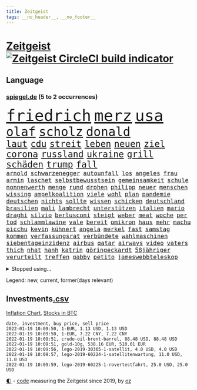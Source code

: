 ```yaml
---
title: Zeitgeist
tags: __no_header__, __no_footer__
---
```


# [Zeitgeist](https://oliz.io/zeitgeist/) [![Zeitgeist CircleCI build indicator](https://circleci.com/gh/ooz/zeitgeist.svg?style=shield)](https://circleci.com/gh/ooz/zeitgeist)

## Language

<h3><a href="https://www.spiegel.de" target="_blank">spiegel.de</a> (5 to 2 occurrences)</h3>
<p style="font-family:monospace">
<span style="font-size:32pt"><a href="news_links.html#friedrich" class="current">friedrich</a></span>
<span style="font-size:32pt"><a href="news_links.html#merz" class="current">merz</a></span>
<span style="font-size:32pt"><a href="news_links.html#usa" class="current">usa</a></span>
<br>
<span style="font-size:25pt"><a href="news_links.html#olaf" class="current">olaf</a></span>
<span style="font-size:25pt"><a href="news_links.html#scholz" class="current">scholz</a></span>
<span style="font-size:25pt"><a href="news_links.html#donald" class="current">donald</a></span>
<br>
<span style="font-size:18pt"><a href="news_links.html#laut" class="current">laut</a></span>
<span style="font-size:18pt"><a href="news_links.html#cdu" class="current">cdu</a></span>
<span style="font-size:18pt"><a href="news_links.html#streit" class="current">streit</a></span>
<span style="font-size:18pt"><a href="news_links.html#leben" class="current">leben</a></span>
<span style="font-size:18pt"><a href="news_links.html#neuen" class="current">neuen</a></span>
<span style="font-size:18pt"><a href="news_links.html#ziel" class="current">ziel</a></span>
<span style="font-size:18pt"><a href="news_links.html#corona" class="current">corona</a></span>
<span style="font-size:18pt"><a href="news_links.html#russland" class="current">russland</a></span>
<span style="font-size:18pt"><a href="news_links.html#ukraine" class="current">ukraine</a></span>
<span style="font-size:18pt"><a href="news_links.html#grill" class="new">grill</a></span>
<span style="font-size:18pt"><a href="news_links.html#schäden" class="current">schäden</a></span>
<span style="font-size:18pt"><a href="news_links.html#trump" class="current">trump</a></span>
<span style="font-size:18pt"><a href="news_links.html#fall" class="current">fall</a></span>
<br>
<span style="font-size:12pt"><a href="news_links.html#arnold" class="new">arnold</a></span>
<span style="font-size:12pt"><a href="news_links.html#schwarzenegger" class="new">schwarzenegger</a></span>
<span style="font-size:12pt"><a href="news_links.html#autounfall" class="current">autounfall</a></span>
<span style="font-size:12pt"><a href="news_links.html#los" class="current">los</a></span>
<span style="font-size:12pt"><a href="news_links.html#angeles" class="current">angeles</a></span>
<span style="font-size:12pt"><a href="news_links.html#frau" class="current">frau</a></span>
<span style="font-size:12pt"><a href="news_links.html#armin" class="current">armin</a></span>
<span style="font-size:12pt"><a href="news_links.html#laschet" class="current">laschet</a></span>
<span style="font-size:12pt"><a href="news_links.html#selbstbewusstsein" class="new">selbstbewusstsein</a></span>
<span style="font-size:12pt"><a href="news_links.html#gemeinsamkeit" class="new">gemeinsamkeit</a></span>
<span style="font-size:12pt"><a href="news_links.html#schule" class="current">schule</a></span>
<span style="font-size:12pt"><a href="news_links.html#nonnenwerth" class="new">nonnenwerth</a></span>
<span style="font-size:12pt"><a href="news_links.html#menge" class="current">menge</a></span>
<span style="font-size:12pt"><a href="news_links.html#rund" class="current">rund</a></span>
<span style="font-size:12pt"><a href="news_links.html#drohen" class="current">drohen</a></span>
<span style="font-size:12pt"><a href="news_links.html#philipp" class="current">philipp</a></span>
<span style="font-size:12pt"><a href="news_links.html#neuer" class="current">neuer</a></span>
<span style="font-size:12pt"><a href="news_links.html#menschen" class="current">menschen</a></span>
<span style="font-size:12pt"><a href="news_links.html#wissing" class="current">wissing</a></span>
<span style="font-size:12pt"><a href="news_links.html#ampelkoalition" class="current">ampelkoalition</a></span>
<span style="font-size:12pt"><a href="news_links.html#viele" class="current">viele</a></span>
<span style="font-size:12pt"><a href="news_links.html#wohl" class="current">wohl</a></span>
<span style="font-size:12pt"><a href="news_links.html#plan" class="current">plan</a></span>
<span style="font-size:12pt"><a href="news_links.html#pandemie" class="current">pandemie</a></span>
<span style="font-size:12pt"><a href="news_links.html#deutschen" class="current">deutschen</a></span>
<span style="font-size:12pt"><a href="news_links.html#nichts" class="current">nichts</a></span>
<span style="font-size:12pt"><a href="news_links.html#sollte" class="current">sollte</a></span>
<span style="font-size:12pt"><a href="news_links.html#wissen" class="current">wissen</a></span>
<span style="font-size:12pt"><a href="news_links.html#schicken" class="current">schicken</a></span>
<span style="font-size:12pt"><a href="news_links.html#deutschland" class="current">deutschland</a></span>
<span style="font-size:12pt"><a href="news_links.html#brasilien" class="current">brasilien</a></span>
<span style="font-size:12pt"><a href="news_links.html#mali" class="current">mali</a></span>
<span style="font-size:12pt"><a href="news_links.html#lambrecht" class="current">lambrecht</a></span>
<span style="font-size:12pt"><a href="news_links.html#unterstützen" class="current">unterstützen</a></span>
<span style="font-size:12pt"><a href="news_links.html#italien" class="current">italien</a></span>
<span style="font-size:12pt"><a href="news_links.html#mario" class="current">mario</a></span>
<span style="font-size:12pt"><a href="news_links.html#draghi" class="current">draghi</a></span>
<span style="font-size:12pt"><a href="news_links.html#silvio" class="new">silvio</a></span>
<span style="font-size:12pt"><a href="news_links.html#berlusconi" class="new">berlusconi</a></span>
<span style="font-size:12pt"><a href="news_links.html#steigt" class="current">steigt</a></span>
<span style="font-size:12pt"><a href="news_links.html#weber" class="current">weber</a></span>
<span style="font-size:12pt"><a href="news_links.html#meat" class="current">meat</a></span>
<span style="font-size:12pt"><a href="news_links.html#woche" class="current">woche</a></span>
<span style="font-size:12pt"><a href="news_links.html#per" class="current">per</a></span>
<span style="font-size:12pt"><a href="news_links.html#tod" class="current">tod</a></span>
<span style="font-size:12pt"><a href="news_links.html#schlammlawine" class="new">schlammlawine</a></span>
<span style="font-size:12pt"><a href="news_links.html#vale" class="new">vale</a></span>
<span style="font-size:12pt"><a href="news_links.html#bereit" class="current">bereit</a></span>
<span style="font-size:12pt"><a href="news_links.html#omikron" class="current">omikron</a></span>
<span style="font-size:12pt"><a href="news_links.html#haus" class="current">haus</a></span>
<span style="font-size:12pt"><a href="news_links.html#mehr" class="current">mehr</a></span>
<span style="font-size:12pt"><a href="news_links.html#machu" class="new">machu</a></span>
<span style="font-size:12pt"><a href="news_links.html#picchu" class="new">picchu</a></span>
<span style="font-size:12pt"><a href="news_links.html#kevin" class="current">kevin</a></span>
<span style="font-size:12pt"><a href="news_links.html#kühnert" class="current">kühnert</a></span>
<span style="font-size:12pt"><a href="news_links.html#angela" class="current">angela</a></span>
<span style="font-size:12pt"><a href="news_links.html#merkel" class="current">merkel</a></span>
<span style="font-size:12pt"><a href="news_links.html#fast" class="current">fast</a></span>
<span style="font-size:12pt"><a href="news_links.html#samstag" class="current">samstag</a></span>
<span style="font-size:12pt"><a href="news_links.html#kommen" class="current">kommen</a></span>
<span style="font-size:12pt"><a href="news_links.html#verfassungsrat" class="new">verfassungsrat</a></span>
<span style="font-size:12pt"><a href="news_links.html#verbündete" class="current">verbündete</a></span>
<span style="font-size:12pt"><a href="news_links.html#wahlmaschinen" class="new">wahlmaschinen</a></span>
<span style="font-size:12pt"><a href="news_links.html#siebentageinzidenz" class="current">siebentageinzidenz</a></span>
<span style="font-size:12pt"><a href="news_links.html#airbus" class="current">airbus</a></span>
<span style="font-size:12pt"><a href="news_links.html#qatar" class="current">qatar</a></span>
<span style="font-size:12pt"><a href="news_links.html#airways" class="current">airways</a></span>
<span style="font-size:12pt"><a href="news_links.html#video" class="current">video</a></span>
<span style="font-size:12pt"><a href="news_links.html#vaters" class="current">vaters</a></span>
<span style="font-size:12pt"><a href="news_links.html#thich" class="new">thich</a></span>
<span style="font-size:12pt"><a href="news_links.html#nhat" class="new">nhat</a></span>
<span style="font-size:12pt"><a href="news_links.html#hanh" class="new">hanh</a></span>
<span style="font-size:12pt"><a href="news_links.html#katrin" class="current">katrin</a></span>
<span style="font-size:12pt"><a href="news_links.html#göringeckardt" class="current">göringeckardt</a></span>
<span style="font-size:12pt"><a href="news_links.html#58jähriger" class="new">58jähriger</a></span>
<span style="font-size:12pt"><a href="news_links.html#verurteilt" class="current">verurteilt</a></span>
<span style="font-size:12pt"><a href="news_links.html#treffen" class="current">treffen</a></span>
<span style="font-size:12pt"><a href="news_links.html#gabby" class="new">gabby</a></span>
<span style="font-size:12pt"><a href="news_links.html#petito" class="new">petito</a></span>
<span style="font-size:12pt"><a href="news_links.html#jameswebbteleskop" class="current">jameswebbteleskop</a></span>
</p>
<details>
<summary>Stopped using...</summary>
<p class="former" style="font-size:12pt">
unmöglich(458) 2015(457) giffey(457) nominierung(457) vergewaltigung(457) and(456) ehemann(456) golf(456) ifoinstitut(456) kita(456) kriminellen(456) wolfsburg(456) äußern(456) besiegt(455) doku(455) kassiert(455) sv(455) welle(455) wirkte(455) xi(455) abstimmung(454) erdoğan(454) ideen(454) quartal(454) rb(454) reul(454) richterin(454) arbeitete(453) büros(453) eugh(453) fabrik(453) fühlen(453) gewerkschaft(453) insekten(453) katze(453) laden(453) misshandelt(453) spiels(453) strengere(453) tobt(453) unterzeichnet(453) blockieren(452) entstehen(452) fahrt(452) feier(452) herrscher(452) mars(452) reichte(452) versäumnisse(452) vorfall(452) zurückgetreten(452) überwinden(452) ausbreitung(451) befinden(451) beispielen(451) bloß(451) bulgarien(451) florida(451) gebaut(451) kraftvoll(451) literatur(451) lothar(451) paul(451) recep(451) scheidet(451) schwerer(451) solidarität(451) tayyip(451) weitet(451) wieler(451) zufrieden(451) 44(450) 65(450) 79(450) andrea(450) annegret(450) d(450) freigestellt(450) krampkarrenbauer(450) mutmaßlich(450) niveau(450) rassistischer(450) rechtsextremismus(450) richtung(450) spahn(450) stich(450) suspendiert(450) ulm(450) verhängen(450) wohnen(450) zoll(450) aufruf(449) big(449) bodo(449) entlassung(449) freuen(449) gastgeber(449) gelsenkirchen(449) gesunde(449) grundlage(449) investieren(449) kurzem(449) mengen(449) märchen(449) verdiente(449) wirkung(449) zusätzlich(449) bundesligavorschau(448) diplomaten(448) humanitäre(448) kandidat(448) kurzarbeit(448) rassistische(448) rechtsextremen(448) spieltag(448) veranstaltungen(448) vertrauen(448) zuge(448) drama(447) einigung(447) gebe(447) hamilton(447) lewis(447) oppositionelle(447) sichern(447) tschechien(447) verstappen(447) wand(447) wechseln(447) übergeben(447) 96(446) anerkennen(446) bewährungsstrafe(446) favoriten(446) landesregierung(446) lebte(446) nahen(446) pressestimmen(446) riesige(446) talent(446) türkischen(446) widerspruch(446) anbieter(445) anschuldigungen(445) botschaften(445) brinkhaus(445) daimler(445) fuhr(445) kippe(445) polens(445) ralph(445) swetlana(445) wurzeln(445) armut(444) asiatischen(444) bekamen(444) diego(444) erneuten(444) gehe(444) george(444) meinungsfreiheit(444) schlimmsten(444) see(444) wofür(444) ausprobiert(443) kollaps(443) mauer(443) minderjährige(443) produzieren(443) verschärfung(443) zimmer(443) bundesstaat(442) festgestellt(442) konzentrieren(442) nordsee(442) petra(442) richtet(442) unterzahl(442) verbreiten(442) englischen(441) entscheidenden(441) freilassung(441) unterstützer(441) wochenüberblick(441) ökonom(441) erschöpft(440) getrennt(440) jüngere(440) pipeline(440) rekordhoch(440) ausgeliefert(439) bezahlen(439) dämpfer(439) freunde(439) auftritte(438) deals(438) gemeinsame(438) teamkollegen(438) umweltschützer(438) wirtschaftlichen(438) 13jähriger(437) aufschwung(437) berüchtigten(437) billie(437) eilish(437) jimmy(437) nachweis(437) pflanzen(437) uefa(437) überholt(437) 25jährigen(436) beschränkungen(436) computer(436) platzen(436) porsche(436) presse(436) william(436) attentäter(435) aufgenommen(435) auskunft(435) drängen(435) durchs(435) erfüllt(435) ergibt(435) rivale(435) song(435) verläufen(435) arabische(434) aufhalten(434) belegt(434) indirekt(434) quer(434) rkichef(434) unbekannt(434) zugelassenen(434) gründen(433) ökonomen(433) beteiligen(432) probe(432) usdollar(432) emails(431) pkw(431) richard(431) bangkok(430) gang(430) hadert(430) immunität(430) sachsens(430) spenden(430) wiederholen(430) apps(429) auflagen(429) landesweit(429) analysiert(428) architekt(428) bäume(428) gefällt(428) landwirtschaft(428) premierministers(428) arminia(427) betrifft(427) hessischen(427) kandidieren(427) präsidentenwahl(427) verstanden(427) ähnliche(427) fortuna(426) jeff(426) ostsee(425) wütende(425) bester(424) diversität(424) landete(424) nation(424) labor(423) lachen(423) sergio(423) kracht(422) kassieren(421) moschee(420) regierungserklärung(420) wirbel(420) nieder(418) angeboten(417) ämter(417) erwarteten(416) 2010(414) klees(413) staatshilfen(413) vizekanzler(413) kandidatur(412) schwung(411) gegenmaßnahmen(409) dorf(407) erfolgreichen(407) einleiten(406) tanzen(406) ermordete(405) gehabt(405) diesjährigen(404) erhebliche(404) veränderungen(404) massaker(403) pentagon(403) beworben(402) schweine(401) atomabkommen(400) impfdosen(400) weitreichende(400) einblicke(399) nebenwirkungen(399) coronaimpfstoffs(398) lockern(398) zweck(397) weltmeisterschaft(396) eautos(394) empfänger(393) gesetzlichen(393) daheim(392) gesichter(392) tolle(392) hitler(391) vakzinen(390) möglichkeit(389) jessica(388) dominik(385) wmtitel(385) berühmtesten(382) krawalle(382) erben(380) impfzentren(378) schärfer(374) spannung(373) chrupalla(372) würzburg(372) kolleginnen(371) londons(371) überwiegend(368) arzneimittelbehörde(367) betrag(367) prominenten(360) enthält(359) urlaubsinsel(353) eingehen(349) gewinne(347) währung(347) unterscheidet(339) fotografiert(338) westliche(338) triumphierte(336) singen(329) expräsidenten(325) gewisse(325) kannte(318) börsengang(317) chile(317) rückgang(317) bein(316) ergab(315) josef(315) demnächst(313) luxus(305) steuerhinterziehung(298) ruin(296) happy(295) 13jährigen(291) russe(291) alben(290) orte(288) erschoss(283) bälle(282) nagelsmann(281) sophia(274) ausrichten(273) boxen(273) vehement(270) käse(268) unis(264) verlag(264) westlichen(263) erdoğans(262) rückzahlung(259) neuerdings(258) ulrike(257) pyrotechnik(255) nötigen(254) weltgrößten(254) gnabry(253) interessen(253) serge(253) eile(250) finanziert(250) bewiesen(249) japanischen(243) loben(242) etlichen(240) ausgehen(238) begraben(237) potsdamer(237) grünes(235) lediglich(235) stolpert(235) konzernen(234) oktoberfest(234) gestanden(231) chips(223) kriegsende(220) 1990(219) basteln(219) parlamentswahlen(218) antisemitische(217) deutschkolumne(217) erholen(217) gefilmt(217) verursachen(217) lebend(216) riesiger(216) antisemitischer(215) kontinent(212) lokführer(212) befugnisse(210) verschwörungsmythen(209) atomkraftwerk(207) agüero(205) geflüchtet(205) gewohnheiten(205) fassung(204) fox(204) gezeichnet(204) verständigung(203) center(202) terroranschlägen(201) publikumsliebling(200) bergab(199) umfassende(199) flüchtet(198) heiß(198) treibstoff(198) geschwister(197) höherer(197) hessische(196) unterbinden(195) befeuert(194) fangquoten(194) tickets(194) ersteigern(193) kleidung(193) raste(193) schutzsuchenden(192) zerstörte(192) sardinien(191) liebt(190) aufgegangen(189) urteilte(188) bang(187) peters(187) naht(186) dauerhafte(185) antisemitisch(183) 88(182) eingriff(182) kollidiert(182) verwandten(182) aufgebaut(181) demenz(181) naturkatastrophen(180) handlungsbedarf(179) bekennt(178) bundesanwaltschaft(178) thomalla(178) zwingen(178) komponist(177) lehrergewerkschaft(177) chefs(176) expertengremium(175) spdfraktion(175) spezies(174) afrikanischer(173) chaotischen(173) haie(173) warte(173) wäsche(173) knackt(172) verurteilung(171) norm(170) wesentliche(170) insbesondere(168) intendant(168) erobert(167) tanklaster(167) saßen(166) tibet(166) unbehelligt(166) zauber(165) zögert(165) passend(164) brinkmann(163) coronastrategie(162) hanau(162) versehen(162) astronomie(161) bewerbung(161) eingeklemmt(161) erzieherinnen(161) selbstkritisch(161) gewürdigt(160) verleger(160) jagen(159) mittels(159) restriktionen(158) bär(157) füße(157) gremium(155) statistischem(155) traten(155) bundesbank(154) schwimmt(154) vertragsverlängerung(153) vertretung(153) aspekte(152) jinping(151) militärpräsenz(151) missbrauchsvorwürfe(151) bauprojekte(150) bundesbankchef(150) gesundheitsgefahr(150) verbraucherzentrale(150) 31jähriger(149) iocpräsident(148) beck(147) bemerkbar(147) gibt's(147) siebzigerjahren(147) sirenen(147) afdchef(146) haas(146) verschwundene(146) popkultur(144) stonehenge(144) gestern(143) kameras(143) 20000(141) abwesenheit(141) antikörper(141) hartnäckig(141) verhängten(141) ersetzt(140) monika(140) schuhe(140) tiergarten(139) bahnstrecke(138) carrie(138) geldscheinen(138) südsudan(138) war's(138) erkrankte(137) 15jährigen(136) langweilig(136) verteuern(136) genügend(135) lieferprobleme(135) ereignete(134) iphones(134) angelegte(133) auftragsbücher(133) fossiler(133) paket(132) ussenat(132) achtet(131) rückgabe(131) vorhang(130) börsen(129) kommune(129) polizeiwache(129) faszinierende(128) teslagigafactory(128) jae(127) lina(127) steil(127) geleistet(126) niedergang(126) tabellenführer(126) rennes(125) bekomme(124) kritischen(123) verwechselt(123) wahlberechtigten(120) world(120) kontrahenten(118) nicholas(118) schlafen(118) tsg(118) zelten(118) lateinamerika(117) mccartney(117) niedergeschlagen(117) fehleinschätzung(116) lose(116) coronaprämie(115) prägenden(115) bayerntrainer(114) geschadet(114) fernbleiben(113) größeres(113) arbeitgeberpräsident(112) bankräuber(112) dulger(112) 2gkonzept(111) endverbraucher(111) fehlender(111) foodwatch(111) grenzzaun(111) samar(111) sima(111) bereut(110) pfizer(110) rekordhöhe(110) bienen(109) bürgerkriegs(109) koalitionsvertrag(109) mieterbund(109) zuständigen(109) aachener(108) erstickte(108) saudischen(108) abgehalten(107) fressen(107) helllichten(107) tiger(107) friedlich(106) genie(106) pflegekraft(106) rotgrünroten(106) stillstand(106) milizen(104) bundessozialgericht(103) elektrisch(103) gruß(103) hermann(103) ordnete(103) wiegelt(103) bitcoins(102) impfnachweise(102) verkehrspolitik(102) bali(101) befragt(100) zurückgemeldet(100) überforderung(100) bundestagsdebatte(99) unoklimakonferenz(99) tripolis(98) hell(97) polizeigewalt(97) bedauert(96) geheim(96) glas(95) googles(95) harren(95) pflichten(95) redet(95) rhetorik(95) xavier(95) darstellen(94) elfjährige(94) gasversorger(94) spiegelinterview(94) blutiger(93) empfing(93) exbürgermeister(93) staatssekretär(93) vulkanausbrüche(93) handlungen(92) klimakonferenz(92) morgan(92) mutmaßliches(92) posse(92) finanzmarkt(91) moderatoren(91) regierende(91) skisaison(91) spiegelspitzengespräch(91) aufmarsch(90) dringenden(90) geltenden(90) genesung(90) kanareninsel(90) mischen(90) mittelstürmer(90) afdwähler(89) briefe(89) friedens(89) gehofft(89) himmlischen(89) menschenrechten(89) millionär(89) sanierung(89) erschießen(88) indopazifik(88) inhaftierte(88) managerin(88) parteivorsitz(88) sibirischen(88) stabile(88) stichen(88) time(88) timemagazin(88) vizechef(88) zurückzahlen(88) bergbau(87) diskurs(87) giftige(87) hautfarbe(87) hinterzogen(87) meinhof(87) beruflich(86) schuldenobergrenze(86) spdmann(86) treibhausgasemissionen(86) vornehmen(86) 112(85) belfast(85) erleben(85) fluglinie(85) presseschau(85) umkehren(85) vernimmt(85) versuchs(85) 20jährigen(84) dreier(84) geliehen(84) ifogeschäftsklima(84) spielfeld(84) unterhaus(84) vorräte(84) vorsitz(84) füßen(83) sonde(83) waage(83) wesen(83) whochef(83) üble(83) adam(82) brennendes(82) chauvin(82) derek(82) expolizist(82) gasmarkt(82) grenzschutz(82) knappheit(82) mad(82) zweifachen(82) beieinander(81) havarie(81) ifoinstituts(81) küstenort(81) quoten(81) 40jähriger(80) domizil(80) vielversprechendsten(80) außenpolitiker(79) brandgefährlich(79) einschätzungen(79) emir(79) feuerfontänen(79) lieferproblemen(79) liest(79) reformpläne(79) stabilen(79) undercoverpolizist(79) kalkül(78) michaelis(78) schwärmen(78) spiegelbuch(78) uskongress(78) veröffentlichtes(78) arbeitskräfte(77) berufseinstieg(77) ema(77) fußballstars(77) herzmuskelentzündungen(77) north(77) schmuggel(77) swiss(77) vorurteile(77) wenigstens(77) betrunken(76) fraktionsvorsitzenden(76) gaslieferungen(76) gazpromkonzern(76) herauskam(76) mächtig(76) schwangerschaftsabbrüchen(76) torrekord(76) vorlage(76) auszahlt(75) finnischen(75) gewordene(75) herunter(75) kredite(75) rewe(75) schotte(75) stärkster(75) todesfällen(75) achtmal(74) generalsekretäre(74) ragten(74) vera(74) vorentscheidung(74) geheimdienste(73) gerücht(73) hollywoods(73) prestigeprojekt(73) routen(73) vergibt(73) verrohung(73) winkt(73) 260(72) coronawinter(72) danger(72) hungertod(72) impfzertifikat(72) radioaktiv(72) reizgas(72) reynolds(72) untersuchte(72) innenministers(71) notarztwagen(71) rettungswagen(71) winkel(71) cduvorsitz(70) graffiti(70) karrierecoachin(70) massen(70) shanghai(70) testrunde(70) umbauen(70) christliche(69) coronabonus(69) parks(69) zahlungsausfall(69) afdlandtagsabgeordneter(68) gefährlichsten(68) lkabeamter(68) oppositionsführer(68) passive(68) raubkunst(68) spielerinnen(68) verteilen(68) afdabgeordnete(67) ehegattensplittings(67) gestohlenen(67) grauen(67) hector(67) kyffhäuserkreis(67) magazin(67) notenbanker(67) passagierflugzeug(67) saisonfinale(67) verschenkt(67) irische(66) mitgliederentscheid(66) verfolgten(66) afdpolitiker(65) engere(65) erreichbar(65) hitlergruß(65) kampfjets(65) kompromissbereitschaft(65) naheliegende(65) schuldenbremse(65) frauenfeindlich(64) gesprächsrunde(64) liverpoolcoach(64) reichelt(64) wg(64) winzern(64) begleichen(63) kernkraftwerk(63) nervennahrung(63) schick(63) süße(63) vorschau(63) weichen(63) zapfenstreich(63) zeitschrift(63) 2100(62) aneinandergeraten(62) bäumen(62) dichtete(62) ebnen(62) fairness(62) glückliches(62) großhandel(62) großhandelspreise(62) sofern(62) sofortiger(62) wirtschaftsforscher(62) überschaubar(62) angeklagtem(61) interessenten(61) irritierend(61) kurznachricht(61) massengräber(61) schlägerei(61) sprengkraft(61) schleifen(60) südpolarmeer(60) krug(59) offizielles(59) oldie(59) spezielles(59) verletze(59) versteigern(59) 2031(58) blinde(58) klopapier(58) schrittweise(58) unerwünschten(58) dfl(57) leistungssport(57) manchin(57) oscargewinner(57) spielfilm(57) staatskasse(57) swr(57) verschärften(57) weihnachtsgeschenke(57) weinen(57) aschewolken(56) aufregende(56) hafenstadt(56) idioten(56) marschiert(56) niedrigen(56) schmücken(56) spdfraktionschef(56) zweijährige(56) enthielt(55) exbildchefredakteur(55) gewechselt(55) heiklen(55) kampfdrohne(55) porträtiert(55) anweisungen(54) bayernstar(54) case(54) eindringlichen(54) einzuwirken(54) freier(54) gegenseitigen(54) harrison(54) lehre(54) ray(54) sterilisieren(54) abschottung(53) außengrenze(53) benin(53) geldpolitik(53) preist(53) umfangreichen(53) bosnien(52) brüsseler(52) dodik(52) kritikern(52) kölns(52) lobte(52) milorad(52) stromtankstellen(52) tsv(52) ampelpläne(51) fraktionsvorsitzende(51) kleintransporter(51) lavaströme(51) modernaimpfstoff(51) reddit(51) bauwerke(50) coronamedikament(50) entschärft(50) merseburg(50) ausnahmsweise(49) fleck(49) gratulierte(49) shows(49) spurs(49) stadtpark(49) verschwörungstheorien(49) erheblichen(48) festessen(48) raubtieren(48) shooter(48) vernunft(48) willy(48) bundländertreffen(47) extremistischen(47) innen(47) dichter(46) index(46) leistet(46) moon(46) pantanal(46) airlines(45) jaguars(45) künftiger(45) little(45) mitgliederbefragung(45) satten(45) weltbesten(45) dutzenden(44) empfindliche(44) erstritten(44) finanzexperte(44) gaus(44) persischen(44) praxen(44) wellbrock(44) wiesbaden(44) 2028(43) autoherstellers(43) pandemiemanagement(43) regelrecht(43) rigiden(43) sören(43) überragte(43) übersterblichkeit(43) bundeshaushalt(42) fachmagazin(42) batic(41) bewilligt(41) geliebte(41) laura(41) leitmayr(41) exchef(40) fsb(40) kabinen(40) referendum(40) schmutzler(40) somit(40) vorsitzender(40) neunte(39) saubere(39) vorgesetzte(39) absetzung(38) ausgebuht(38) formel1saison(38) installieren(38) sträubt(38) transporters(38) ally(37) fataler(37) gerührt(37) luis(37) pally(37) verabschiedete(37) vertrauliche(37) wolfsburger(37) diwforscher(36) drängten(36) einflussreiche(36) fahrlässigkeit(36) kapern(36) onlineshopping(36) schwimmolympiasieger(36) viermal(36) aufzuspüren(35) dänische(35) gräueltaten(35) luftfahrtunternehmen(35) otto(35) verwüstung(35) dieselben(34) herbe(34) reglement(34) stellvertretenden(34) verunsicherung(34) weihnachtsmärkte(34) feierten(33) halte(33) schausteller(33) spektrum(33) verschärfungen(33) zertifikate(33) a380(32) energieträger(32) freispruch(32) gattin(32) komplettes(32) kongresses(32) zufall(32) bornholm(31) menschenrechtslage(31) nfts(31) verunsichern(31) vietnam(31) women's(31) 1980(30) continental(30) effektiver(30) pessimistisch(29) pisten(29) spiegelklimabericht(29) staatskassen(29) laxen(28) reptilien(28) unterlagen(28) winzer(28) zweitligatopspiel(28) epsteinvertraute(27) kürt(27) 122(26) advent(26) chefcoach(26) coronavariante(26) einreisekontrollen(26) exklusive(26) festivals(26) frieren(26) goldener(26) klaws(26) lagerhalle(26) universitätsklinikum(26) werbeversprechen(26) windbeutel(26) american(25) coronamanagement(25) fotografierte(25) strukturwandel(25) unsichtbaren(25) kritischer(24) lasse(24) maßgeblich(24) messis(24) morddrohungen(24) natürlich(24) schulbetrieb(24) spüre(24) zweifelt(24) 80000(23) angewendet(23) champagneralternativen(23) familienstreit(23) glorreichen(23) judith(23) studierendenwerk(23) abschreiben(22) coronamutante(22) jack(21) passagieren(21) psychotherapeut(21) rechtskräftig(21) steuerzahler(21) superlative(21) verstörende(21) behandlungsfehler(20) driver(20) erprobt(20) gigafactory(20) großveranstaltungen(20) klärte(20) moralisch(20) revolutionär(20) stimmungstest(20) woods(20) abzusagen(19) coronabeschlüsse(19) ezb(19) rückversicherer(19) überlebten(19) 54jähriger(18) auftragsmord(18) beschlussvorlage(18) buchung(18) coronafachleute(18) habecks(18) herstellen(18) kommunistischer(18) marcus(18) ampelkreuzung(17) friederike(17) nordrheinwestfalens(17) porschefahrer(17) seifert(17) student(17) textnachrichten(17) 67(16) füllt(16) geschäften(16) portemonnaie(16) tarifverdienste(16) eignen(15) fehlschuss(15) fähigkeit(15) gong(15) keilt(15) passwörter(15) schicksalsschläge(15) schmuggeln(15) vollzogen(15) überschüssiges(15) banküberfall(14) beratungsfirma(14) dortmunds(14) fackelaufmarsch(14) krebsdiagnose(14) kremlchef(14) köpping(14) möbel(14) währungskrise(14) ebike(13) herbstmeister(13) identische(13) oscars(13) striktere(13) verhaltenskodex(13) 1860(12) amtsantritt(12) dominanten(12) lotterie(12) meyer(12) mölders(12) sascha(12) token(12) verbesserte(12) beschränken(11) erschwert(11) ostbeauftragter(11) peanuts(11) rettungsanker(11) schickte(11) schulschließung(11) stroms(11)
</p>
</details>
<p>Legend: <span class="new">new</span>, <span class="current">current</span>, <span class="former">former(days relevant)</span></p>

## Investments[.csv](investments.csv)

[Inflation Chart](https://inflationchart.com),
[Stocks in BTC](https://stonksinbtc.xyz/)

```
date, investment, buy price, sell price
2022-01-19 10:09:50, 1-EUR, 1.13 USD, 1.13 USD
2022-01-19 10:09:50, 1-EUR, 7.22 CNY, 7.22 CNY
2022-01-19 10:09:51, crude-oil-brent-barrel, 88.48 USD, 88.48 USD
2022-01-19 10:09:51, gold-10g, 538.16 EUR, 510.01 EUR
2022-01-19 10:09:56, lego-2019-30365-1-satellit, 4.0 USD, 4.0 USD
2022-01-19 10:09:57, lego-2019-60224-1-satellitenwartung, 11.0 USD, 11.0 USD
2022-01-19 10:09:59, lego-2019-60225-1-rovertestfahrt, 25.0 USD, 25.0 USD
```

<footer>
<a href="javascript:toggleTheme()" class="nav">🌓</a>
- <a href="https://github.com/ooz/zeitgeist">code</a> measuring the Zeitgeist since 2019, by <a href="https://oliz.io">oz</a>
</footer>
